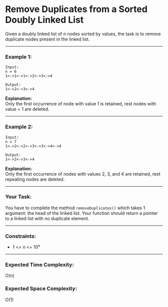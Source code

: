 # Remove Duplicates from a Sorted Doubly Linked List

Given a doubly linked list of n nodes sorted by values, the task is to remove duplicate nodes present in the linked list.

---

### Example 1:

```
Input:
n = 6
1<->1<->1<->2<->3<->4

Output:
1<->2<->3<->4
```

**Explanation:**  
Only the first occurrence of node with value 1 is retained, rest nodes with value = 1 are deleted.

---

### Example 2:

```
Input:
n = 7
1<->2<->2<->3<->3<->4<->4

Output:
1<->2<->3<->4
```

**Explanation:**  
Only the first occurrence of nodes with values 2, 3, and 4 are retained, rest repeating nodes are deleted.

---

### Your Task:

You have to complete the method `removeDuplicates()` which takes 1 argument: the head of the linked list. Your function should return a pointer to a linked list with no duplicate element.

---

### Constraints:

- 1 <= n <= 10⁵

---

### Expected Time Complexity:

O(n)

### Expected Space Complexity:

O(1)
